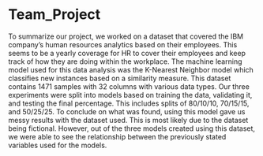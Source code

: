 # Team_Project
To summarize our project, we worked on a dataset that covered the IBM company’s human resources analytics based on their employees. This seems to be a yearly coverage for HR to cover their employees and keep track of how they are doing within the workplace. The machine learning model used for this data analysis was the K-Nearest Neighbor model which classifies new instances based on a similarity measure. This dataset contains 1471 samples with 32 columns with various data types. Our three experiments were split into models based on training the data, validating it, and testing the final percentage. This includes splits of 80/10/10, 70/15/15, and 50/25/25. To conclude on what was found, using this model gave us messy results with the dataset used. This is most likely due to the dataset being fictional. However, out of the three models created using this dataset, we were able to see the relationship between the previously stated variables used for the models.
